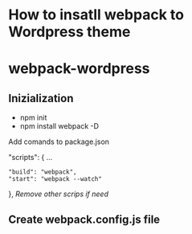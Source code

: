 <h1>How to insatll webpack to Wordpress theme</h1>

# webpack-wordpress

<h2>Inizialization</h2>
<ul>
  <li>npm init</li>
  <li>npm install webpack -D</li>
</ul>

<p>Add comands to <span>package.json</span></p>

"scripts": {
	...
 
	"build": "webpack",
	"start": "webpack --watch"
},
<i>Remove other scrips if need</i>

<h2>Create webpack.config.js file</h2>

